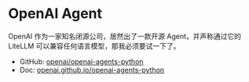 # OpenAI Agent

OpenAI 作为一家知名闭源公司，居然出了一款开源 Agent，并声称通过它的 LiteLLM 可以兼容任何语言模型，那我必须要试一下了。

- GitHub: [openai/openai-agents-python](https://github.com/openai/openai-agents-python)
- Doc: [openai.github.io/openai-agents-python](https://openai.github.io/openai-agents-python/)
